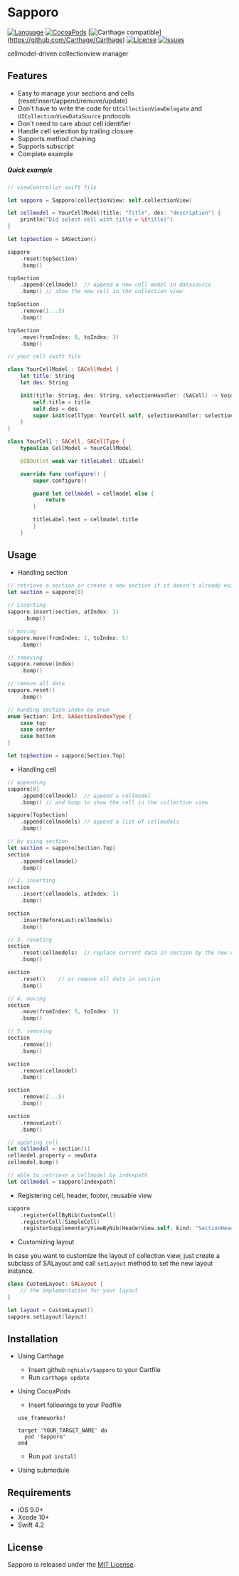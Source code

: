 # Sapporo

[![Language](http://img.shields.io/badge/language-swift-brightgreen.svg?style=flat
)](https://developer.apple.com/swift)
[![CocoaPods](https://img.shields.io/cocoapods/v/Sapporo.svg)]()
[![Carthage compatible](https://img.shields.io/badge/Carthage-compatible-4BC51D.svg?style=flat)]
(https://github.com/Carthage/Carthage)
[![License](http://img.shields.io/badge/license-MIT-lightgrey.svg?style=flat
)](http://mit-license.org)
[![Issues](https://img.shields.io/github/issues/nghialv/Sapporo.svg?style=flat
)](https://github.com/nghialv/Sapporo/issues?state=open)

cellmodel-driven collectionview manager

Features
-----
* Easy to manage your sections and cells (reset/insert/append/remove/update)
* Don't have to write the code for `UICollectionViewDelegate` and `UICollectionViewDataSource` protocols
* Don't need to care about cell identifier
* Handle cell selection by trailing closure
* Supports method chaining
* Supports subscript
* Complete example

##### Quick example

``` swift
// viewController swift file

let sapporo = Sapporo(collectionView: self.collectionView)

let cellmodel = YourCellModel(title: "Title", des: "description") {
	println("Did select cell with title = \(title)")
}

let topSection = SASection()

sapporo
	.reset(topSection)
	.bump()

topSection
	.append(cellmodel)	// append a new cell model in datasource
	.bump()	// show the new cell in the collection view

topSection
	.remove(1...3)
	.bump()

topSection
	.move(fromIndex: 0, toIndex: 3)
	.bump()
```
``` swift
// your cell swift file

class YourCellModel : SACellModel {
	let title: String
	let des: String

	init(title: String, des: String, selectionHandler: (SACell) -> Void) {
		self.title = title
		self.des = des
		super.init(cellType: YourCell.self, selectionHandler: selectionHandler)
	}
}

class YourCell : SACell, SACellType {
	typealias CellModel = YourCellModel

	@IBOutlet weak var titleLabel: UILabel!

	override func configure() {
		super.configure()

		guard let cellmodel = cellmodel else {
			return
		}

		titleLabel.text = cellmodel.title
      	}
	}
```

Usage
-----

* Handling section

``` swift
// retrieve a section or create a new section if it doesn't already exist
let section = sapporo[0]
	
// inserting
sapporo.insert(section, atIndex: 1)
	 .bump()

// moving
sapporo.move(fromIndex: 1, toIndex: 5)
	.bump()

// removing
sapporo.remove(index)
	.bump()

// remove all data
sapporo.reset()
	.bump()

// handing section index by enum
enum Section: Int, SASectionIndexType {
	case top
	case center
	case bottom
}

let topSection = sapporo[Section.Top]
```

* Handling cell

``` swift
// appending
sapporo[0]
	.append(cellmodel)	// append a cellmodel
	.bump()	// and bump to show the cell in the collection view

sapporo[TopSection]
	.append(cellmodels)	// append a list of cellmodels
	.bump()					

// by using section
let section = sapporo[Section.Top]
section
	.append(cellmodel)
	.bump()

// 2. inserting
section
	.insert(cellmodels, atIndex: 1)
	.bump()

section
	.insertBeforeLast(cellmodels)
	.bump()

// 3. reseting
section
	.reset(cellmodels)	// replace current data in section by the new data
	.bump()

section
	.reset()	// or remove all data in section
	.bump()

// 4. moving
section
	.move(fromIndex: 5, toIndex: 1)
	.bump()

// 5. removing
section
	.remove(1)
	.bump()

section
	.remove(cellmodel)
	.bump()

section
	.remove(2...5)
	.bump()

section
	.removeLast()
	.bump()

// updating cell
let cellmodel = section[1]
cellmodel.property = newData
cellmodel.bump()

// able to retrieve a cellmodel by indexpath
let cellmodel = sapporo[indexpath]
```


* Registering cell, header, footer, reusable view

``` swift
sapporo
	.registerCellByNib(CustomCell)
	.registerCell(SimpleCell)
	.registerSupplementaryViewByNib(HeaderView.self, kind: "SectionHeader")
```

* Customizing layout

In case you want to customize the layout of collection view, just create a subclass of SALayout and call `setLayout` method to set the new layout instance.

``` swift
class CustomLayout: SALayout {
	// the implementation for your layout
}

let layout = CustomLayout()
sapporo.setLayout(layout)
```

Installation
-----
* Using Carthage
	- Insert github `nghialv/Sapporo` to your Cartfile
	- Run `carthage update`

* Using CocoaPods
	- Insert followings to your Podfile
	```
	use_frameworks!

	target 'YOUR_TARGET_NAME' do
	  pod 'Sapporo'
	end
	```
	- Run `pod install`

* Using submodule

Requirements
-----
- iOS 9.0+
- Xcode 10+
- Swift 4.2

License
-----

Sapporo is released under the [MIT License](https://github.com/nghialv/Sapporo/blob/master/LICENSE).
